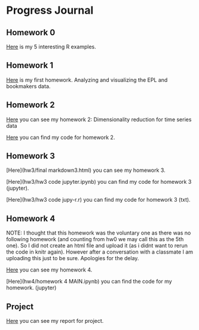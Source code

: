 # Progress Journal

## Homework 0

[Here](files/example_homework_0.html) is my 5 interesting R examples.


## Homework 1

[Here](hw2/odev-total.html) is my first homework. Analyzing and visualizing the EPL and bookmakers data.


## Homework 2

[Here](homework2(ucuncu)/homework2/finalhtm.html) you can see my homework 2: Dimensionality reduction for time series data

[Here](homework2(ucuncu)/homework2/kod_text.txt) you can find my code for homework 2.

## Homework 3

[Here](hw3/final markdown3.html) you can see my homework 3.

[Here](hw3/hw3 code jupyter.ipynb) you can find my code for homework 3 (jupyter). 

[Here](hw3/hw3 code jupy-r.r) you can find my code for homework 3 (txt).

## Homework 4

NOTE: I thought that this homework was the voluntary one as there was no following homework (and counting from hw0 we may call this as the 5th one). So I did not create an html file and upload it (as i didnt want to rerun the code in knitr again). However after a conversation with a classmate I am uploading this just to be sure. Apologies for the delay.

[Here](hw4/hw4.html) you can see my homework 4.

[Here](hw4/homework 4 MAIN.ipynb) you can find the code for my homework. (jupyter)

## Project

[Here](project/Project-Report.html) you can see my report for project.
